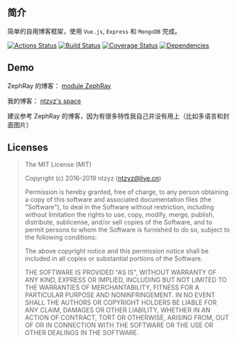 
## 简介
简单的自用博客框架，使用 `Vue.js`, `Express` 和 `MongoDB` 完成。

[![Actions Status](https://github.com/ntzyz/new-blog/workflows/nodejs/badge.svg)](https://github.com/ntzyz/new-blog/actions)
[![Build Status](https://travis-ci.org/ntzyz/new-blog.svg?branch=master)](https://travis-ci.org/ntzyz/new-blog)
[![Coverage Status](https://coveralls.io/repos/github/ntzyz/new-blog/badge.svg?branch=master)](https://coveralls.io/github/ntzyz/new-blog?branch=master)
[![Dependencies](https://david-dm.org/ntzyz/new-blog.svg?branch=master)](https://david-dm.org/ntzyz/new-blog?branch=master)

## Demo

ZephRay 的博客： [module ZephRay](https://zephray.me)

我的博客： [ntzyz's space](https://ntzyz.io/)

建议参考 ZephRay 的博客，因为有很多特性我自己并没有用上（比如多语言和封面图片）

## Licenses
>The MIT License (MIT)
>
>Copyright (c) 2016-2019 ntzyz (ntzyz@live.cn)
>
>Permission is hereby granted, free of charge, to any person obtaining a copy
>of this software and associated documentation files (the "Software"), to deal
>in the Software without restriction, including without limitation the rights
>to use, copy, modify, merge, publish, distribute, sublicense, and/or sell
>copies of the Software, and to permit persons to whom the Software is
>furnished to do so, subject to the following conditions:
>
>The above copyright notice and this permission notice shall be included in
>all copies or substantial portions of the Software.
>
>THE SOFTWARE IS PROVIDED "AS IS", WITHOUT WARRANTY OF ANY KIND, EXPRESS OR
>IMPLIED, INCLUDING BUT NOT LIMITED TO THE WARRANTIES OF MERCHANTABILITY,
>FITNESS FOR A PARTICULAR PURPOSE AND NONINFRINGEMENT. IN NO EVENT SHALL THE
>AUTHORS OR COPYRIGHT HOLDERS BE LIABLE FOR ANY CLAIM, DAMAGES OR OTHER
>LIABILITY, WHETHER IN AN ACTION OF CONTRACT, TORT OR OTHERWISE, ARISING FROM,
>OUT OF OR IN CONNECTION WITH THE SOFTWARE OR THE USE OR OTHER DEALINGS IN
>THE SOFTWARE.